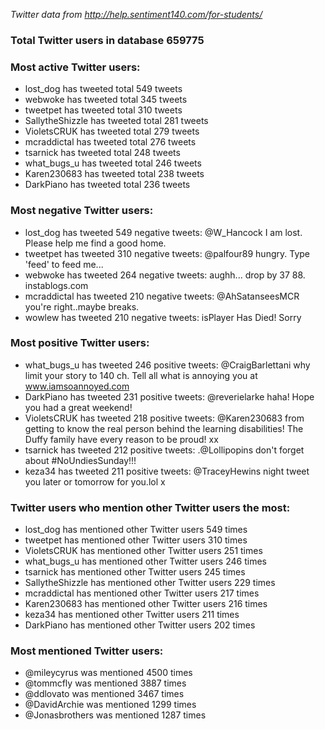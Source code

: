_Twitter data from http://help.sentiment140.com/for-students/_

### Total Twitter users in database 659775

### Most active Twitter users:
- lost_dog has tweeted total 549 tweets
- webwoke has tweeted total 345 tweets
- tweetpet has tweeted total 310 tweets
- SallytheShizzle has tweeted total 281 tweets
- VioletsCRUK has tweeted total 279 tweets
- mcraddictal has tweeted total 276 tweets
- tsarnick has tweeted total 248 tweets
- what_bugs_u has tweeted total 246 tweets
- Karen230683 has tweeted total 238 tweets
- DarkPiano has tweeted total 236 tweets

### Most negative Twitter users:
- lost_dog has tweeted 549 negative tweets: @W_Hancock I am lost. Please help me find a good home. 
- tweetpet has tweeted 310 negative tweets: @palfour89   hungry. Type 'feed' to feed me...
- webwoke has tweeted 264 negative tweets: aughh... drop by 37  88. instablogs.com
- mcraddictal has tweeted 210 negative tweets: @AhSatanseesMCR  you're right..maybe breaks.
- wowlew has tweeted 210 negative tweets: isPlayer Has Died! Sorry 

### Most positive Twitter users:
- what_bugs_u has tweeted 246 positive tweets: @CraigBarlettani why limit your story to 140 ch. Tell all what is annoying you at www.iamsoannoyed.com 
- DarkPiano has tweeted 231 positive tweets: @reverielarke haha! Hope you had a great weekend! 
- VioletsCRUK has tweeted 218 positive tweets: @Karen230683 from getting to know the real person behind the learning disabilities! The Duffy family have every reason to be proud!  xx
- tsarnick has tweeted 212 positive tweets: .@Lollipopins don't forget about #NoUndiesSunday!!! 
- keza34 has tweeted 211 positive tweets: @TraceyHewins night tweet you later or tomorrow for you.lol  x

### Twitter users who mention other Twitter users the most:
- lost_dog has mentioned other Twitter users 549 times
- tweetpet has mentioned other Twitter users 310 times
- VioletsCRUK has mentioned other Twitter users 251 times
- what_bugs_u has mentioned other Twitter users 246 times
- tsarnick has mentioned other Twitter users 245 times
- SallytheShizzle has mentioned other Twitter users 229 times
- mcraddictal has mentioned other Twitter users 217 times
- Karen230683 has mentioned other Twitter users 216 times
- keza34 has mentioned other Twitter users 211 times
- DarkPiano has mentioned other Twitter users 202 times

### Most mentioned Twitter users:
- @mileycyrus was mentioned 4500 times
- @tommcfly was mentioned 3887 times
- @ddlovato was mentioned 3467 times
- @DavidArchie was mentioned 1299 times
- @Jonasbrothers was mentioned 1287 times